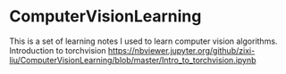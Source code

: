 # ComputerVisionLearning
This is a set of learning notes I used to learn computer vision algorithms.
Introduction to torchvision
https://nbviewer.jupyter.org/github/zixi-liu/ComputerVisionLearning/blob/master/Intro_to_torchvision.ipynb
